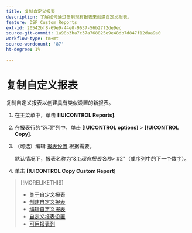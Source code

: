 ```yaml
---
title: 复制自定义报表
description: 了解如何通过复制现有报表来创建自定义报表。
feature: DSP Custom Reports
exl-id: 20542bf8-69e9-44e0-9637-56b27f2de9ec
source-git-commit: 1a98b3ba7c37a768825e9e48db7d847f12daa9a0
workflow-type: tm+mt
source-wordcount: '87'
ht-degree: 1%

---
```


# 复制自定义报表

复制自定义报表以创建具有类似设置的新报表。

1. 在主菜单中，单击 **[!UICONTROL Reports]**.

1. 在报表行的“选项”列中，单击 **[!UICONTROL options]** > **[!UICONTROL Copy]**.

1. （可选）编辑 [报表设置](/help/dsp/reports/report-settings.md) 根据需要。

   默认情况下，报表名称为“\&lt;*现有报表名称*\> \#2&quot;（或序列中的下一个数字）。

1. 单击 **[!UICONTROL Copy Custom Report]**

>[!MORELIKETHIS]
>
>* [关于自定义报表](/help/dsp/reports/report-about.md)
>* [创建自定义报表](/help/dsp/reports/report-create.md)
>* [编辑自定义报表](/help/dsp/reports/report-edit.md)
>* [自定义报表设置](/help/dsp/reports/report-settings.md)
>* [可用报表列](/help/dsp/reports/report-columns.md)

